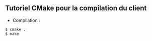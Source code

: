 ## **Tutoriel CMake pour la compilation du client**

- Compilation :
~~~shell script
$ cmake .
$ make
~~~